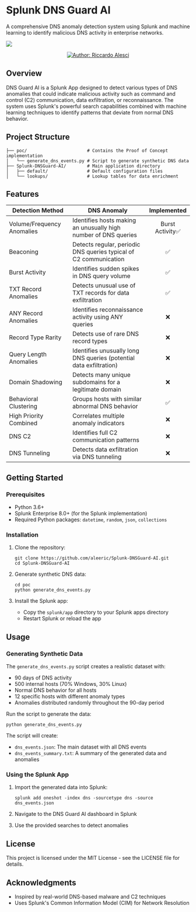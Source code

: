 # Splunk DNS Guard AI
A comprehensive DNS anomaly detection system using Splunk and machine learning to identify malicious DNS activity in enterprise networks.

![](imgs/banner.gif)

<p align="center">
  <a href="#"><img src="https://img.shields.io/badge/Author-Riccardo%20Alesci-blue.svg" alt="Author: Riccardo Alesci"/></a>
</p>



## Overview

DNS Guard AI is a Splunk App designed to detect various types of DNS anomalies that could indicate malicious activity such as command and control (C2) communication, data exfiltration, or reconnaissance. The system uses Splunk's powerful search capabilities combined with machine learning techniques to identify patterns that deviate from normal DNS behavior.

## Project Structure

```
├── poc/                       # Contains the Proof of Concept implementation
│   └── generate_dns_events.py # Script to generate synthetic DNS data
├── Splunk-DNSGuard-AI/        # Main application directory
│   ├── default/               # Default configuration files
│   └── lookups/               # Lookup tables for data enrichment
```

## Features

| Detection Method                  | DNS Anomaly                             | Implemented |
|-----------------------------------|-----------------------------------------|:-----------:|
| Volume/Frequency Anomalies        | Identifies hosts making an unusually high number of DNS queries         | Burst Activity✅          |
| Beaconing                         | Detects regular, periodic DNS queries typical of C2 communication                     | ✅          |
| Burst Activity                    | Identifies sudden spikes in DNS query volume                | ✅          |
| TXT Record Anomalies              | Detects unusual use of TXT records for data exfiltration               | ✅          |
| ANY Record Anomalies              | Identifies reconnaissance activity using ANY queries               | ❌          |
| Record Type Rarity                | Detects use of rare DNS record types             | ❌          |
| Query Length Anomalies            | Identifies unusually long DNS queries (potential data exfiltration)                  | ❌          |
| Domain Shadowing                  | Detects many unique subdomains for a legitimate domain              | ❌          |
| Behavioral Clustering             | Groups hosts with similar abnormal DNS behavior                   | ✅          |
| High Priority Combined            | Correlates multiple anomaly indicators        | ❌          |
| DNS C2                            | Identifies full C2 communication patterns          | ❌          |
| DNS Tunneling                     | Detects data exfiltration via DNS tunneling                 | ❌          |


## Getting Started

### Prerequisites

- Python 3.6+
- Splunk Enterprise 8.0+ (for the Splunk implementation)
- Required Python packages: `datetime`, `random`, `json`, `collections`

### Installation

1. Clone the repository:
   ```
   git clone https://github.com/aleeric/Splunk-DNSGuard-AI.git
   cd Splunk-DNSGuard-AI
   ```

2. Generate synthetic DNS data:
   ```
   cd poc
   python generate_dns_events.py
   ```

3. Install the Splunk app:
   - Copy the `splunk/app` directory to your Splunk apps directory
   - Restart Splunk or reload the app

## Usage

### Generating Synthetic Data

The `generate_dns_events.py` script creates a realistic dataset with:
- 90 days of DNS activity
- 500 internal hosts (70% Windows, 30% Linux)
- Normal DNS behavior for all hosts
- 12 specific hosts with different anomaly types
- Anomalies distributed randomly throughout the 90-day period

Run the script to generate the data:
```
python generate_dns_events.py
```

The script will create:
- `dns_events.json`: The main dataset with all DNS events
- `dns_events_summary.txt`: A summary of the generated data and anomalies

### Using the Splunk App

1. Import the generated data into Splunk:
   ```
   splunk add oneshot -index dns -sourcetype dns -source dns_events.json
   ```

2. Navigate to the DNS Guard AI dashboard in Splunk
3. Use the provided searches to detect anomalies

## License

This project is licensed under the MIT License - see the LICENSE file for details.

## Acknowledgments

- Inspired by real-world DNS-based malware and C2 techniques
- Uses Splunk's Common Information Model (CIM) for Network Resolution 